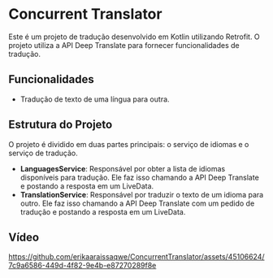 # Concurrent Translator

Este é um projeto de tradução desenvolvido em Kotlin utilizando Retrofit. O projeto utiliza a API Deep Translate para fornecer funcionalidades de tradução.

## Funcionalidades
- Tradução de texto de uma língua para outra.

## Estrutura do Projeto
O projeto é dividido em duas partes principais: o serviço de idiomas e o serviço de tradução.

- **LanguagesService**: Responsável por obter a lista de idiomas disponíveis para tradução. Ele faz isso chamando a API Deep Translate e postando a resposta em um LiveData.
- **TranslationService**: Responsável por traduzir o texto de um idioma para outro. Ele faz isso chamando a API Deep Translate com um pedido de tradução e postando a resposta em um LiveData.

## Vídeo
https://github.com/erikaaraissaqwe/ConcurrentTranslator/assets/45106624/7c9a6586-449d-4f82-9e4b-e87270289f8e

